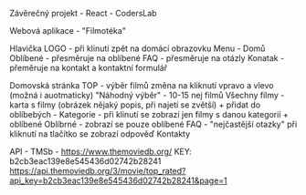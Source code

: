 Závěrečný projekt - React - CodersLab

Webová aplikace - "Filmotéka"

Hlavička
LOGO - při klinutí zpět na domácí obrazovku
Menu -  Domů
        Oblíbené - přesměruje na oblíbené
        FAQ - přesměruje na otázly
        Konatak - přeměruje na kontakt a kontaktní formulář

Domovská stránka
TOP - výběr filmů změna na kliknutí vpravo a vlevo (možná i auotmaticky)
"Náhodný výběr" - 10-15 nej filmů
Všechny filmy - karta s filmy (obrázek nějaký popis, při najetí se zvětší) + přidat do oblíbebých
              - Kategorie - při klinutí se zobrazí jen filmy s danou kategorií + oblíbené
Oblíbrné - zobrazí se pouze oblíbené 
FAQ - "nejčastější otazky" při kliknutí na tlačítko se zobrazí odpověď
Kontakty

API - TMSb - https://www.themoviedb.org/
KEY: b2cb3eac139e8e545436d02742b28241
https://api.themoviedb.org/3/movie/top_rated?api_key=b2cb3eac139e8e545436d02742b28241&page=1